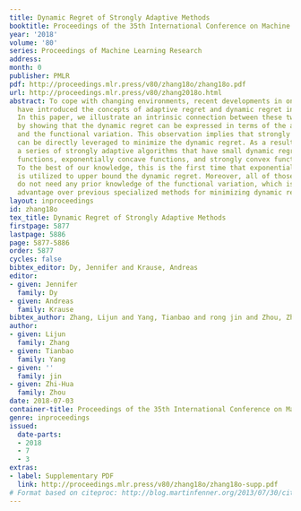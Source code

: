 ```yaml
---
title: Dynamic Regret of Strongly Adaptive Methods
booktitle: Proceedings of the 35th International Conference on Machine Learning
year: '2018'
volume: '80'
series: Proceedings of Machine Learning Research
address: 
month: 0
publisher: PMLR
pdf: http://proceedings.mlr.press/v80/zhang18o/zhang18o.pdf
url: http://proceedings.mlr.press/v80/zhang2018o.html
abstract: To cope with changing environments, recent developments in online learning
  have introduced the concepts of adaptive regret and dynamic regret independently.
  In this paper, we illustrate an intrinsic connection between these two concepts
  by showing that the dynamic regret can be expressed in terms of the adaptive regret
  and the functional variation. This observation implies that strongly adaptive algorithms
  can be directly leveraged to minimize the dynamic regret. As a result, we present
  a series of strongly adaptive algorithms that have small dynamic regrets for convex
  functions, exponentially concave functions, and strongly convex functions, respectively.
  To the best of our knowledge, this is the first time that exponential concavity
  is utilized to upper bound the dynamic regret. Moreover, all of those adaptive algorithms
  do not need any prior knowledge of the functional variation, which is a significant
  advantage over previous specialized methods for minimizing dynamic regret.
layout: inproceedings
id: zhang18o
tex_title: Dynamic Regret of Strongly Adaptive Methods
firstpage: 5877
lastpage: 5886
page: 5877-5886
order: 5877
cycles: false
bibtex_editor: Dy, Jennifer and Krause, Andreas
editor:
- given: Jennifer
  family: Dy
- given: Andreas
  family: Krause
bibtex_author: Zhang, Lijun and Yang, Tianbao and rong jin and Zhou, Zhi-Hua
author:
- given: Lijun
  family: Zhang
- given: Tianbao
  family: Yang
- given: ''
  family: jin
- given: Zhi-Hua
  family: Zhou
date: 2018-07-03
container-title: Proceedings of the 35th International Conference on Machine Learning
genre: inproceedings
issued:
  date-parts:
  - 2018
  - 7
  - 3
extras:
- label: Supplementary PDF
  link: http://proceedings.mlr.press/v80/zhang18o/zhang18o-supp.pdf
# Format based on citeproc: http://blog.martinfenner.org/2013/07/30/citeproc-yaml-for-bibliographies/
---
```

